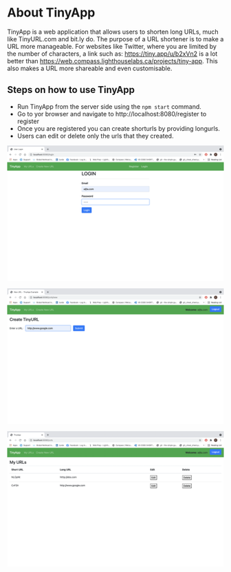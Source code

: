 # About TinyApp

TinyApp is a web application that allows users to shorten long URLs, much like TinyURL.com and bit.ly do. The purpose of a URL shortener is to make a URL more manageable. For websites like Twitter, where you are limited by the number of characters, a link such as: https://tiny.app/u/b2xVn2 is a lot better than https://web.compass.lighthouselabs.ca/projects/tiny-app. This also makes a URL more shareable and even customisable.

## Steps on how to use TinyApp

- Run TinyApp from the server side using the `npm start` command.
- Go to yor browser and navigate to http://localhost:8080/register to register
- Once you are registered you can create shorturls by providing longurls.
- Users can edit or delete only the  urls that they created.



![The Login page](./images/login.png)

![Show Urls](./images/new_Urls.png)

![New Urls](./images/my_Urls.png)


 



